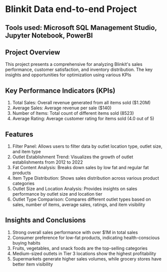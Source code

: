 # Blinkit Data end-to-end Project
## Tools used: Microsoft SQL Management Studio, Jupyter Notebook, PowerBI
            
## Project Overview
This project presents a comprehensive for analyzing Blinkit's sales performance, customer satisfaction, and inventory distribution. The key insights and opportunities for optimization using various KPIs
## Key Performance Indicators (KPIs)
1. Total Sales: Overall revenue generated from all items sold ($1.20M)
2. Average Sales: Average revenue per sale ($140)
3. Number of Items: Total count of different items sold (8523)
4. Average Rating: Average customer rating for items sold (4.0 out of 5)
## Features
1. Filter Panel: Allows users to filter data by outlet location type, outlet size, and item type
2. Outlet Establishment Trend: Visualizes the growth of outlet establishments from 2012 to 2022
3. Fat Content Analysis: Breaks down sales by low fat and regular fat products
4. Item Type Distribution: Shows sales distribution across various product categories
5. Outlet Size and Location Analysis: Provides insights on sales performance by outlet size and location tier
6. Outlet Type Comparison: Compares different outlet types based on sales, number of items, average sales, ratings, and item visibility
## Insights and Conclusions
1. Strong overall sales performance with over $1M in total sales
2. Consumer preference for low-fat products, indicating health-conscious buying habits
3. Fruits, vegetables, and snack foods are the top-selling categories
4. Medium-sized outlets in Tier 3 locations show the highest profitability
5. Supermarkets generate higher sales volumes, while grocery stores have better item visibility
